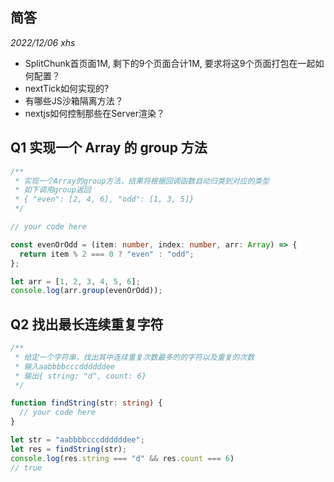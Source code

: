 ## 简答

_2022/12/06 xhs_

- SplitChunk首页面1M, 剩下的9个页面合计1M, 要求将这9个页面打包在一起如何配置？
- nextTick如何实现的?
- 有哪些JS沙箱隔离方法？
- nextjs如何控制那些在Server渲染？

## Q1 实现一个 Array 的 group 方法

```ts
/**
 * 实现一个Array的group方法，结果将根据回调函数自动归类到对应的类型
 * 如下调用group返回
 * { "even": [2, 4, 6], "odd": [1, 3, 5]}
 */

// your code here

const evenOrOdd = (item: number, index: number, arr: Array) => {
  return item % 2 === 0 ? "even" : "odd";
};

let arr = [1, 2, 3, 4, 5, 6];
console.log(arr.group(evenOrOdd));
```

## Q2 找出最长连续重复字符

```ts
/**
 * 给定一个字符串，找出其中连续重复次数最多的的字符以及重复的次数
 * 输入aabbbbcccddddddee
 * 输出{ string: "d", count: 6}
 */

function findString(str: string) {
  // your code here
}

let str = "aabbbbcccddddddee";
let res = findString(str);
console.log(res.string === "d" && res.count === 6)
// true
```
